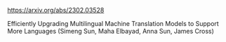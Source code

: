 https://arxiv.org/abs/2302.03528

Efficiently Upgrading Multilingual Machine Translation Models to Support More Languages (Simeng Sun, Maha Elbayad, Anna Sun, James Cross)
